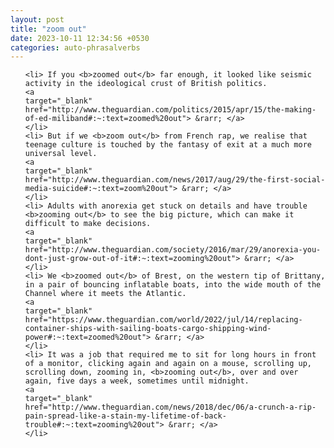 ```yaml
---
layout: post
title: "zoom out"
date: 2023-10-11 12:34:56 +0530
categories: auto-phrasalverbs
---
```

<ol>

    <li> If you <b>zoomed out</b> far enough, it looked like seismic activity in the ideological crust of British politics.
    <a 
    target="_blank" 
    href="http://www.theguardian.com/politics/2015/apr/15/the-making-of-ed-miliband#:~:text=zoomed%20out"> &rarr; </a>
    </li>
    <li> But if we <b>zoom out</b> from French rap, we realise that teenage culture is touched by the fantasy of exit at a much more universal level.
    <a 
    target="_blank" 
    href="http://www.theguardian.com/news/2017/aug/29/the-first-social-media-suicide#:~:text=zoom%20out"> &rarr; </a>
    </li>
    <li> Adults with anorexia get stuck on details and have trouble <b>zooming out</b> to see the big picture, which can make it difficult to make decisions.
    <a 
    target="_blank" 
    href="http://www.theguardian.com/society/2016/mar/29/anorexia-you-dont-just-grow-out-of-it#:~:text=zooming%20out"> &rarr; </a>
    </li>
    <li> We <b>zoomed out</b> of Brest, on the western tip of Brittany, in a pair of bouncing inflatable boats, into the wide mouth of the Channel where it meets the Atlantic.
    <a 
    target="_blank" 
    href="https://www.theguardian.com/world/2022/jul/14/replacing-container-ships-with-sailing-boats-cargo-shipping-wind-power#:~:text=zoomed%20out"> &rarr; </a>
    </li>
    <li> It was a job that required me to sit for long hours in front of a monitor, clicking again and again on a mouse, scrolling up, scrolling down, zooming in, <b>zooming out</b>, over and over again, five days a week, sometimes until midnight.
    <a 
    target="_blank" 
    href="http://www.theguardian.com/news/2018/dec/06/a-crunch-a-rip-pain-spread-like-a-stain-my-lifetime-of-back-trouble#:~:text=zooming%20out"> &rarr; </a>
    </li>